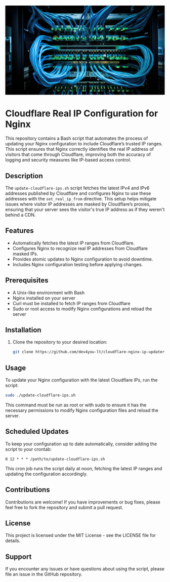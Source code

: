 ![CF](https://github.com/dev4you-lt/Cloudflare_real_ip_nginx/blob/main/152623.jpg)
# Cloudflare Real IP Configuration for Nginx

This repository contains a Bash script that automates the process of updating your Nginx configuration to include Cloudflare’s trusted IP ranges. This script ensures that Nginx correctly identifies the real IP address of visitors that come through Cloudflare, improving both the accuracy of logging and security measures like IP-based access control.

## Description

The `update-cloudflare-ips.sh` script fetches the latest IPv4 and IPv6 addresses published by Cloudflare and configures Nginx to use these addresses with the `set_real_ip_from` directive. This setup helps mitigate issues where visitor IP addresses are masked by Cloudflare’s proxies, ensuring that your server sees the visitor's true IP address as if they weren't behind a CDN.

## Features

- Automatically fetches the latest IP ranges from Cloudflare.
- Configures Nginx to recognize real IP addresses from Cloudflare masked IPs.
- Provides atomic updates to Nginx configuration to avoid downtime.
- Includes Nginx configuration testing before applying changes.

## Prerequisites

- A Unix-like environment with Bash
- Nginx installed on your server
- Curl must be installed to fetch IP ranges from Cloudflare
- Sudo or root access to modify Nginx configurations and reload the server

## Installation

1. Clone the repository to your desired location:
   ```bash
   git clone https://github.com/dev4you-lt/cloudflare-nginx-ip-updater.git
   ```

## Usage

To update your Nginx configuration with the latest Cloudflare IPs, run the script:
```bash
sudo ./update-cloudflare-ips.sh
```
This command must be run as root or with sudo to ensure it has the necessary permissions to modify Nginx configuration files and reload the server.

## Scheduled Updates

To keep your configuration up to date automatically, consider adding the script to your crontab:
```cron
0 12 * * * /path/to/update-cloudflare-ips.sh
```
This cron job runs the script daily at noon, fetching the latest IP ranges and updating the configuration accordingly.

## Contributions

Contributions are welcome! If you have improvements or bug fixes, please feel free to fork the repository and submit a pull request.

## License

This project is licensed under the MIT License - see the LICENSE file for details.

## Support

If you encounter any issues or have questions about using the script, please file an issue in the GitHub repository.

